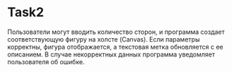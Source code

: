 # Task2
Пользователи могут вводить количество сторон, и программа создает соответствующую фигуру на холсте (Canvas). Если параметры корректны, фигура отображается, а текстовая метка обновляется с ее описанием. В случае некорректных данных программа уведомляет пользователя об ошибке.
